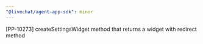 ```yaml
---
"@livechat/agent-app-sdk": minor
---
```


[PP-10273] createSettingsWidget method that returns a widget with redirect method
